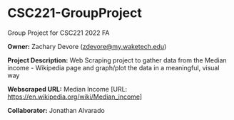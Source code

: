 # CSC221-GroupProject
Group Project for CSC221 2022 FA

__Owner:__ Zachary Devore (zdevore@my.waketech.edu)

__Project Description:__ Web Scraping project to gather data from the Median income - Wikipedia page
                         and graph/plot the data in a meaningful, visual way
                         
__Webscraped URL:__ Median Income [URL: https://en.wikipedia.org/wiki/Median_income]

__Collaborator:__ Jonathan Alvarado
